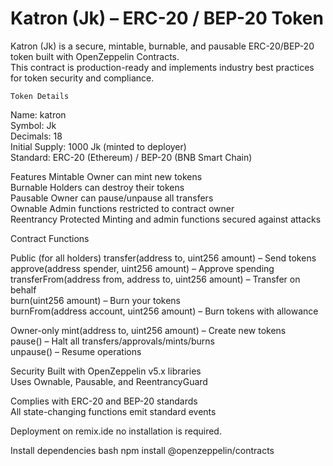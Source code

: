 # Katron (Jk) – ERC-20 / BEP-20 Token

Katron (Jk) is a secure, mintable, burnable, and pausable ERC-20/BEP-20 token built with OpenZeppelin Contracts.  
This contract is production-ready and implements industry best practices for token security and compliance.

    Token Details
Name: katron  
Symbol: Jk  
Decimals: 18  
Initial Supply: 1000 Jk (minted to deployer)  
Standard: ERC-20 (Ethereum) / BEP-20 (BNB Smart Chain)  

 Features
Mintable  Owner can mint new tokens  
Burnable   Holders can destroy their tokens  
Pausable Owner can pause/unpause all transfers  
Ownable   Admin functions restricted to contract owner  
Reentrancy Protected  Minting and admin functions secured against attacks  
 
 Contract Functions

 Public (for all holders)
transfer(address to, uint256 amount) – Send tokens  
approve(address spender, uint256 amount) – Approve spending  
transferFrom(address from, address to, uint256 amount) – Transfer on behalf  
burn(uint256 amount) – Burn your tokens  
burnFrom(address account, uint256 amount) – Burn tokens with allowance  

 Owner-only
mint(address to, uint256 amount) – Create new tokens  
pause() – Halt all transfers/approvals/mints/burns  
unpause() – Resume operations  

   Security
Built with OpenZeppelin v5.x libraries  
Uses Ownable, Pausable, and ReentrancyGuard

  
Complies with ERC-20 and BEP-20 standards  
All state-changing functions emit standard events  


Deployment
 on remix.ide no installation is required.

 Install dependencies
   bash
npm install @openzeppelin/contracts
